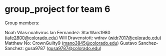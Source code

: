 # group_project for team 6

Group members:

Noah Vilas:noahvirus
Ian Fernandez: StarWars1980 (iafe2800@colorado.edu)
Will Dravenstott: wdrav (widr7017@colorado.edu)
Matthew No: CrownGuilty9 (mano3845@colorado.edu)
Gustavo Sanchez-Sanchez: gusa9787 (gusa9787@colorado.edu)
